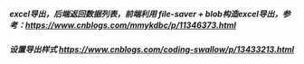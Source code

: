 ##### excel导出，后端返回数据列表，前端利用 file-saver + blob构造excel导出，参考：https://www.cnblogs.com/mmykdbc/p/11346373.html
##### 设置导出样式 https://www.cnblogs.com/coding-swallow/p/13433213.html